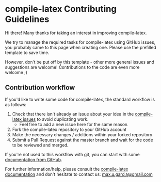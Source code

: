 # compile-latex Contributing Guidelines

Hi there! Many thanks for taking an interest in improving compile-latex.

We try to manage the required tasks for compile-latex using GitHub issues, you probably came to this page when creating one. Please use the prefilled template to save time.

However, don't be put off by this template - other more general issues and suggestions are welcome! Contributions to the code are even more welcome ;)

## Contribution workflow
If you'd like to write some code for compile-latex, the standard workflow
is as follows:

1. Check that there isn't already an issue about your idea in the
   [compile-latex issues](https://github.com/MaxUlysse/compile-latex/issues) to avoid
   duplicating work.
    * Feel free to add a new issue here for the same reason.
2. Fork the compile-latex repository to your GitHub account
3. Make the necessary changes / additions within your forked repository
4. Submit a Pull Request against the master branch and wait for the code to be reviewed and merged.

If you're not used to this workflow with git, you can start with some [documentation from GitHub](https://try.github.io/).

For further information/help, please consult the [compile-latex documentation](https://github.com/MaxUlysse/compile-latex#documentation) and don't hesitate to contact us: max.u.garcia@gmail.com
